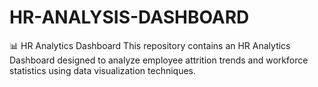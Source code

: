 # HR-ANALYSIS-DASHBOARD
📊 HR Analytics Dashboard This repository contains an HR Analytics Dashboard designed to analyze employee attrition trends and workforce statistics using data visualization techniques.
